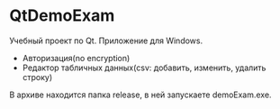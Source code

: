 # QtDemoExam
Учебный проект по Qt. Приложение для Windows.
- Авторизация(no encryption)
- Редактор табличных данных(csv: добавить, изменить, удалить строку)

В архиве находится папка release, в ней запускаете demoExam.exe.
